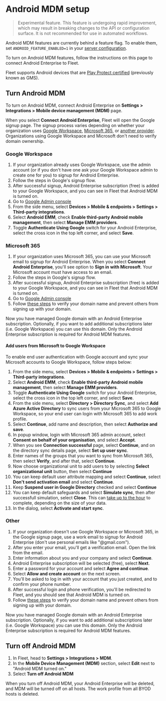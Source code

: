 # Android MDM setup

> Experimental feature. This feature is undergoing rapid improvement, which may result in breaking changes to the API or configuration surface. It is not recommended for use in automated workflows.

Android MDM features are currently behind a feature flag. To enable them, set `ANDROID_FEATURE_ENABLED=1` in your [server configuration](https://fleetdm.com/docs/configuration/fleet-server-configuration).


To turn on Android MDM features, follow the instructions on this page to connect Android Enterprise
to Fleet.

Fleet supports Android devices that are [Play Protect certified](https://support.google.com/googleplay/answer/7165974?hl=en) (previously known as GMS).

## Turn Android MDM

To turn on Android MDM, connect Android Enterprise on **Settings > Integrations > Mobile device management (MDM)** page.

When you select **Connect Android Enterprise**, Fleet will open the Google signup page. The signup process varies depending on whether your organization uses [Google Workspace](#google-workspace), [Microsoft 365](#microsoft-365), or [another provider](#other). Organizations using Google Workspace and Microsoft don't need to verify domain ownership.

### Google Workspace

1. If your organization already uses Google Workspace, use the admin account (or if you don't have one ask your Google Workspace admin to create one for you) to signup for Android Enterprise.
2. Follow the steps in Google's signup flow.
3. After successful signup, Android Enterprise subscription (free) is added to your Google Workspace, and you can see in Fleet that Android MDM is turned on.
4. Go to [Google Admin console](https://admin.google.com)
5. From the side menu, select **Devices > Mobile & endpoints > Settings > Third-party integrations**.
6. Select **Android EMM**, check **Enable third-party Android mobile management**, then select **Manage EMM providers**.
7. Toggle **Authenticate Using Google** switch for your Android Enterprise, select the cross icon in the top left corner, and select **Save**.

### Microsoft 365

1. If your organization uses Microsoft 365, you can use your Microsoft email to signup for Android Enterprise. When you select **Connect Android Enterprise**, you'll see option to **Sign in with Microsoft**. Your Microsoft account must have access to an email.
2. Follow the steps in Google's signup flow.
3. After successful signup, Android Enterprise subscription (free) is added to your Google Workspace, and you can see in Fleet that Android MDM is turned on.
4. Go to [Google Admin console](https://admin.google.com)
5. Follow [these steps](https://support.google.com/a/answer/60216?hl=en) to verify your domain name and prevent others from signing up with your domain.

Now you have managed Google domain with an Android Enterprise subscription. Optionally, if you want to add additional subscriptions later (i.e. Google Workspace) you can use this domain. Only the Android Enterprise subscription is required for Android MDM features.

#### Add users from Microsoft to Google Workspace

To enable end user authentication with Google account and sync your Microsoft accounts to Google Workspace, follow steps below:

1. From the side menu, select **Devices > Mobile & endpoints > Settings > Third-party integrations**.
2. Select **Android EMM**, check **Enable third-party Android mobile management**, then select **Manage EMM providers**.
3. Toggle **Authenticate Using Google** switch for your Android Enterprise, select the cross icon in the top left corner, and select **Save**.
4. From the side menu, select **Directory > Directory Sync**, and select **Add Azure Active Directory** to sync users from your Microsoft 365 to Google Workspace, so your end user can login with Microsoft 365 to add work profile.
5. Select **Continue**, add name and description, then select **Authorize and save**.
6. In popup window, login with Microsoft 365 admin account, select **Consent on behalf of your organisation**, and select **Accept**.
7. When you see **Connection successful** page, select **Continue**, and on the directory sync details page, select **Set up user sync**.
8. Enter names of the groups that you want to sync from Microsoft 365, then select **Verify**, and after that, select **Continue**.
9. Now choose organizational unit to add users to by selecting **Select organizational unit** button, then select **Continue**
10. You can keep default user attribute mapping and select **Continue**, select **Don't send activation email** and select **Continue**.
11. Keep **Suspend user in Google Directory** checked and select **Continue**
12. You can keep default safeguards and select **Simulate sync**, then after successfull simulation, select **Close**. This can [take up to the hour](https://support.google.com/a/answer/10344342) to complete, depending on the size of your data.
13. In the dialog, select **Activate and start sync**.

### Other

1. If your organization doesn't use Google Workspace or Microsoft 365, in the Google signup page, use a work email to signup for Android Enterprise (don't use personal emails like "@gmail.com").
2. After you enter your email, you'll get a verification email. Open the link from the email.
3. Enter information about you and your company and select **Continue**.
4. Android Enterprise subscription will be selected (free), select **Next**.
5. Enter a password for your account and select **Agree and continue**.
6. Select **Allow and create account** on the next screen.
8. You'll be asked to log in with your account that you just created, and to confirm your phone number.
9. After successful login and phone verification, you'll be redirected to Fleet, and you should see that Android MDM is turned on.
10. Follow [these steps](https://support.google.com/a/answer/60216?hl=en) to verify your domain name and prevent others from signing up with your domain.

Now you have managed Google domain with an Android Enterprise subscription. Optionally, if you want to add additional subscriptions later (i.e. Google Workspace) you can use this domain. Only the Android Enterprise subscription is required for Android MDM features.

## Turn off Android MDM

1. In Fleet, head to **Settings > Integrations > MDM**.
2. In the **Mobile Device Management (MDM)** section, select **Edit** next to "Android MDM turned on."
3. Select **Turn off Android MDM**

When you turn off Android MDM, your Android Enterprise will be deleted, and MDM will be turned off
on all hosts. The work profile from all BYOD hosts is deleted.


<meta name="articleTitle" value="Android MDM setup">
<meta name="authorFullName" value="Marko Lisica">
<meta name="authorGitHubUsername" value="marko-lisica">
<meta name="category" value="guides">
<meta name="publishedOn" value="2025-04-05">
<meta name="description" value="Learn how to turn on Android MDM in Fleet.">

